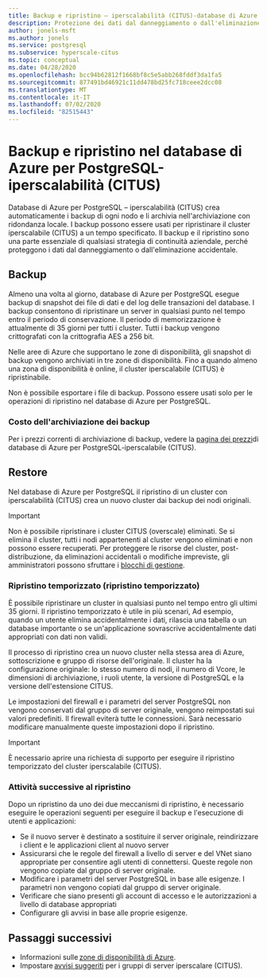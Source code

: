 ```yaml
---
title: Backup e ripristino – iperscalabilità (CITUS)-database di Azure per PostgreSQL
description: Protezione dei dati dal danneggiamento o dall'eliminazione accidentale
author: jonels-msft
ms.author: jonels
ms.service: postgresql
ms.subservice: hyperscale-citus
ms.topic: conceptual
ms.date: 04/28/2020
ms.openlocfilehash: bcc94b62812f1668bf8c5e5abb268fddf3da1fa5
ms.sourcegitcommit: 877491bd46921c11dd478bd25fc718ceee2dcc08
ms.translationtype: MT
ms.contentlocale: it-IT
ms.lasthandoff: 07/02/2020
ms.locfileid: "82515443"
---
```

# <a name="backup-and-restore-in-azure-database-for-postgresql---hyperscale-citus"></a>Backup e ripristino nel database di Azure per PostgreSQL-iperscalabilità (CITUS)

Database di Azure per PostgreSQL – iperscalabilità (CITUS) crea automaticamente i backup di ogni nodo e li archivia nell'archiviazione con ridondanza locale. I backup possono essere usati per ripristinare il cluster iperscalabile (CITUS) a un tempo specificato. Il backup e il ripristino sono una parte essenziale di qualsiasi strategia di continuità aziendale, perché proteggono i dati dal danneggiamento o dall'eliminazione accidentale.

## <a name="backups"></a>Backup

Almeno una volta al giorno, database di Azure per PostgreSQL esegue backup di snapshot dei file di dati e del log delle transazioni del database. I backup consentono di ripristinare un server in qualsiasi punto nel tempo entro il periodo di conservazione. Il periodo di memorizzazione è attualmente di 35 giorni per tutti i cluster. Tutti i backup vengono crittografati con la crittografia AES a 256 bit.

Nelle aree di Azure che supportano le zone di disponibilità, gli snapshot di backup vengono archiviati in tre zone di disponibilità. Fino a quando almeno una zona di disponibilità è online, il cluster iperscalabile (CITUS) è ripristinabile.

Non è possibile esportare i file di backup. Possono essere usati solo per le operazioni di ripristino nel database di Azure per PostgreSQL.

### <a name="backup-storage-cost"></a>Costo dell'archiviazione dei backup

Per i prezzi correnti di archiviazione di backup, vedere la [pagina dei prezzi](https://azure.microsoft.com/pricing/details/postgresql/hyperscale-citus/)di database di Azure per PostgreSQL-iperscalabile (CITUS).

## <a name="restore"></a>Restore

Nel database di Azure per PostgreSQL il ripristino di un cluster con iperscalabilità (CITUS) crea un nuovo cluster dai backup dei nodi originali.

> [!IMPORTANT]
> Non è possibile ripristinare i cluster CITUS (overscale) eliminati. Se si elimina il cluster, tutti i nodi appartenenti al cluster vengono eliminati e non possono essere recuperati. Per proteggere le risorse del cluster, post-distribuzione, da eliminazioni accidentali o modifiche impreviste, gli amministratori possono sfruttare i [blocchi di gestione](/azure/azure-resource-manager/management/lock-resources).

### <a name="point-in-time-restore-pitr"></a>Ripristino temporizzato (ripristino temporizzato)

È possibile ripristinare un cluster in qualsiasi punto nel tempo entro gli ultimi 35 giorni.
Il ripristino temporizzato è utile in più scenari, Ad esempio, quando un utente elimina accidentalmente i dati, rilascia una tabella o un database importante o se un'applicazione sovrascrive accidentalmente dati appropriati con dati non validi.

Il processo di ripristino crea un nuovo cluster nella stessa area di Azure, sottoscrizione e gruppo di risorse dell'originale. Il cluster ha la configurazione originale: lo stesso numero di nodi, il numero di Vcore, le dimensioni di archiviazione, i ruoli utente, la versione di PostgreSQL e la versione dell'estensione CITUS.

Le impostazioni del firewall e i parametri del server PostgreSQL non vengono conservati dal gruppo di server originale, vengono reimpostati sui valori predefiniti. Il firewall eviterà tutte le connessioni. Sarà necessario modificare manualmente queste impostazioni dopo il ripristino.

> [!IMPORTANT]
> È necessario aprire una richiesta di supporto per eseguire il ripristino temporizzato del cluster iperscalabile (CITUS).

### <a name="post-restore-tasks"></a>Attività successive al ripristino

Dopo un ripristino da uno dei due meccanismi di ripristino, è necessario eseguire le operazioni seguenti per eseguire il backup e l'esecuzione di utenti e applicazioni:

* Se il nuovo server è destinato a sostituire il server originale, reindirizzare i client e le applicazioni client al nuovo server
* Assicurarsi che le regole del firewall a livello di server e del VNet siano appropriate per consentire agli utenti di connettersi. Queste regole non vengono copiate dal gruppo di server originale.
* Modificare i parametri del server PostgreSQL in base alle esigenze. I parametri non vengono copiati dal gruppo di server originale.
* Verificare che siano presenti gli account di accesso e le autorizzazioni a livello di database appropriati
* Configurare gli avvisi in base alle proprie esigenze.

## <a name="next-steps"></a>Passaggi successivi

* Informazioni sulle [zone di disponibilità di Azure](/azure/availability-zones/az-overview).
* Impostare [avvisi suggeriti](/azure/postgresql/howto-hyperscale-alert-on-metric#suggested-alerts) per i gruppi di server iperscalare (CITUS).
